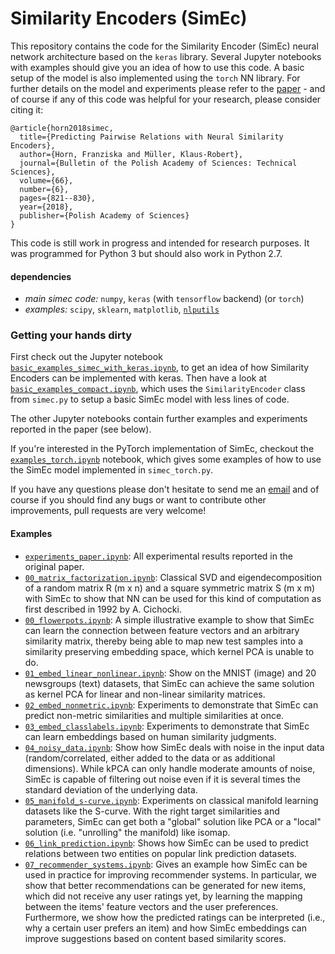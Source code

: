 # Similarity Encoders (SimEc)

This repository contains the code for the Similarity Encoder (SimEc) neural network architecture based on the `keras` library. Several Jupyter notebooks with examples should give you an idea of how to use this code. A basic setup of the model is also implemented using the `torch` NN library.
For further details on the model and experiments please refer to the [paper](https://arxiv.org/abs/1702.01824) - and of course if any of this code was helpful for your research, please consider citing it:
```
@article{horn2018simec,
  title={Predicting Pairwise Relations with Neural Similarity Encoders},
  author={Horn, Franziska and Müller, Klaus-Robert},
  journal={Bulletin of the Polish Academy of Sciences: Technical Sciences},
  volume={66},
  number={6},
  pages={821--830},
  year={2018},
  publisher={Polish Academy of Sciences}
}
```

This code is still work in progress and intended for research purposes. It was programmed for Python 3 but should also work in Python 2.7.

#### dependencies
- *main simec code:* `numpy`, `keras` (with `tensorflow` backend) (or `torch`)
- *examples:* `scipy`, `sklearn`, `matplotlib`, [`nlputils`](https://github.com/cod3licious/nlputils)

### Getting your hands dirty

First check out the Jupyter notebook [`basic_examples_simec_with_keras.ipynb`](https://github.com/cod3licious/simec/blob/master/basic_examples_simec_with_keras.ipynb), to get an idea of how Similarity Encoders can be implemented with keras. Then have a look at [`basic_examples_compact.ipynb`](https://github.com/cod3licious/simec/blob/master/basic_examples_compact.ipynb), which uses the `SimilarityEncoder` class from `simec.py` to setup a basic SimEc model with less lines of code.

The other Jupyter notebooks contain further examples and experiments reported in the paper (see below).

If you're interested in the PyTorch implementation of SimEc, checkout the [`examples_torch.ipynb`](https://github.com/cod3licious/simec/blob/master/examples_torch.ipynb) notebook, which gives some examples of how to use the SimEc model implemented in `simec_torch.py`.

If you have any questions please don't hesitate to send me an [email](mailto:cod3licious@gmail.com) and of course if you should find any bugs or want to contribute other improvements, pull requests are very welcome!


#### Examples
- [`experiments_paper.ipynb`](https://github.com/cod3licious/simec/blob/master/experiments_paper.ipynb): All experimental results reported in the original paper.
- [`00_matrix_factorization.ipynb`](https://github.com/cod3licious/simec/blob/master/00_matrix_factorization.ipynb): Classical SVD and eigendecomposition of a random matrix R (m x n) and a square symmetric matrix S (m x m) with SimEc to show that NN can be used for this kind of computation as first described in 1992 by A. Cichocki.
- [`00_flowerpots.ipynb`](https://github.com/cod3licious/simec/blob/master/00_flowerpots.ipynb): A simple illustrative example to show that SimEc can learn the connection between feature vectors and an arbitrary similarity matrix, thereby being able to map new test samples into a similarity preserving embedding space, which kernel PCA is unable to do.
- [`01_embed_linear_nonlinear.ipynb`](https://github.com/cod3licious/simec/blob/master/01_embed_linear_nonlinear.ipynb): Show on the MNIST (image) and 20 newsgroups (text) datasets, that SimEc can achieve the same solution as kernel PCA for linear and non-linear similarity matrices.
- [`02_embed_nonmetric.ipynb`](https://github.com/cod3licious/simec/blob/master/02_embed_nonmetric.ipynb): Experiments to demonstrate that SimEc can predict non-metric similarities and multiple similarities at once.
- [`03_embed_classlabels.ipynb`](https://github.com/cod3licious/simec/blob/master/03_embed_classlabels.ipynb): Experiments to demonstrate that SimEc can learn embeddings based on human similarity judgments.
- [`04_noisy_data.ipynb`](https://github.com/cod3licious/simec/blob/master/04_noisy_data.ipynb): Show how SimEc deals with noise in the input data (random/correlated, either added to the data or as additional dimensions). While kPCA can only handle moderate amounts of noise, SimEc is capable of filtering out noise even if it is several times the standard deviation of the underlying data.
- [`05_manifold_s-curve.ipynb`](https://github.com/cod3licious/simec/blob/master/05_manifold_s-curve.ipynb): Experiments on classical manifold learning datasets like the S-curve. With the right target similarities and parameters, SimEc can get both a "global" solution like PCA or a "local" solution (i.e. "unrolling" the manifold) like isomap.
- [`06_link_prediction.ipynb`](https://github.com/cod3licious/simec/blob/master/06_link_prediction.ipynb): Shows how SimEc can be used to predict relations between two entities on popular link prediction datasets.
- [`07_recommender_systems.ipynb`](https://github.com/cod3licious/simec/blob/master/07_recommender_systems.ipynb): Gives an example how SimEc can be used in practice for improving recommender systems. In particular, we show that better recommendations can be generated for new items, which did not receive any user ratings yet, by learning the mapping between the items' feature vectors and the user preferences. Furthermore, we show how the predicted ratings can be interpreted (i.e., why a certain user prefers an item) and how SimEc embeddings can improve suggestions based on content based similarity scores.
